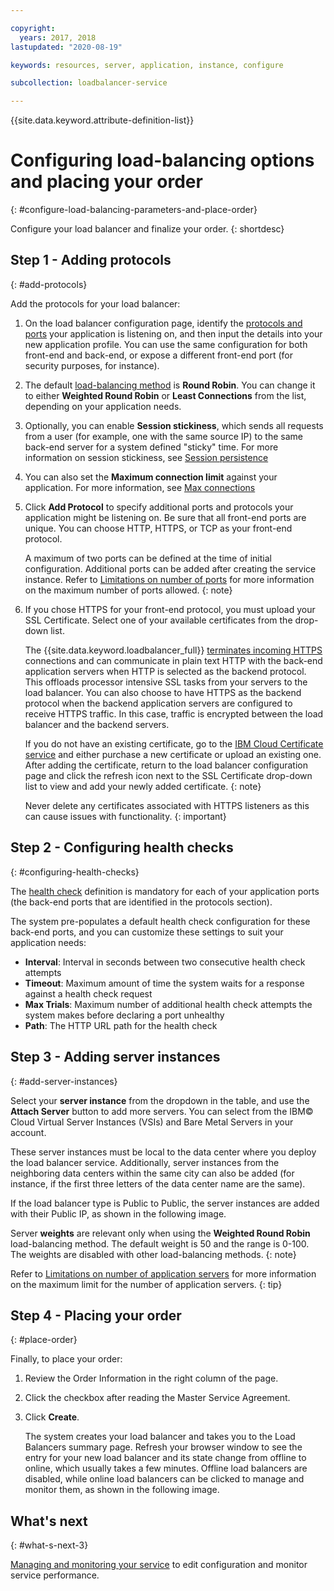 ```yaml
---

copyright:
  years: 2017, 2018
lastupdated: "2020-08-19"

keywords: resources, server, application, instance, configure

subcollection: loadbalancer-service

---
```


{{site.data.keyword.attribute-definition-list}}

# Configuring load-balancing options and placing your order
{: #configure-load-balancing-parameters-and-place-order}

Configure your load balancer and finalize your order.
{: shortdesc}

## Step 1 - Adding protocols
{: #add-protocols}

Add the protocols for your load balancer:

1. On the load balancer configuration page, identify the [protocols and ports](/docs/loadbalancer-service?topic=loadbalancer-service-ibm-cloud-load-balancer-basics#front-end-and-back-end-application-ports-protocols) your application is listening on, and then input the details into your new application profile. You can use the same configuration for both front-end and back-end, or expose a different front-end port (for security purposes, for instance).

2. The default [load-balancing method](/docs/loadbalancer-service?topic=loadbalancer-service-load-balancing-methods) is **Round Robin**. You can change it to either **Weighted Round Robin** or **Least Connections** from the list, depending on your application needs.

3. Optionally, you can enable **Session stickiness**, which sends all requests from a user (for example, one with the same source IP) to the same back-end server for a system defined "sticky" time. For more information on session stickiness, see [Session persistence](/docs/loadbalancer-service?topic=loadbalancer-service-advanced-traffic-management-with-ibm-cloud-load-balancer#session-persist)

4. You can also set the **Maximum connection limit** against your application. For more information, see [Max connections](/docs/loadbalancer-service?topic=loadbalancer-service-advanced-traffic-management-with-ibm-cloud-load-balancer#max-connections)

5. Click **Add Protocol** to specify additional ports and protocols your application might be listening on. Be sure that all front-end ports are unique. You can choose HTTP, HTTPS, or TCP as your front-end protocol.

	A maximum of two ports can be defined at the time of initial configuration. Additional ports can be added after creating the service instance. Refer to [Limitations on number of ports](/docs/loadbalancer-service?topic=loadbalancer-service-faqs-for-ibm-cloud-load-balancer#max) for more information on the maximum number of ports allowed.
	{: note}

6. If you chose HTTPS for your front-end protocol, you must upload your SSL Certificate. Select one of your available certificates from the drop-down list.

	The {{site.data.keyword.loadbalancer_full}} [terminates incoming HTTPS](/docs/loadbalancer-service?topic=loadbalancer-service-ssl-offload-with-ibm-cloud-load-balancer) connections and can communicate in plain text HTTP with the back-end application servers when HTTP is selected as the backend protocol. This offloads processor intensive SSL tasks from your servers to the load balancer. You can also choose to have HTTPS as the backend protocol when the backend application servers are configured to receive HTTPS traffic. In this case, traffic is encrypted between the load balancer and the backend servers.

	If you do not have an existing certificate, go to the [IBM Cloud Certificate service](https://cloud.ibm.com/classic/security/sslcerts) and either purchase a new certificate or upload an existing one. After adding the certificate, return to the load balancer configuration page and click the refresh icon next to the SSL Certificate drop-down list to view and add your newly added certificate.
	{: note}

	Never delete any certificates associated with HTTPS listeners as this can cause issues with functionality.
	{: important}

## Step 2 - Configuring health checks
{: #configuring-health-checks}

The [health check](/docs/loadbalancer-service?topic=loadbalancer-service-performing-health-checks-with-ibm-cloud-load-balancer) definition is mandatory for each of your application ports (the back-end ports that are identified in the protocols section).

The system pre-populates a default health check configuration for these back-end ports, and you can customize these settings to suit your application needs:

* **Interval**: Interval in seconds between two consecutive health check attempts
* **Timeout**: Maximum amount of time the system waits for a response against a health check request
* **Max Trials**: Maximum number of additional health check attempts the system makes before declaring a port unhealthy
* **Path**: The HTTP URL path for the health check

## Step 3 - Adding server instances
{: #add-server-instances}

Select your **server instance** from the dropdown in the table, and use the **Attach Server** button to add more servers. You can select from the IBM© Cloud Virtual Server Instances (VSIs) and Bare Metal Servers in your account.

These server instances must be local to the data center where you deploy the load balancer service. Additionally, server instances from the neighboring data centers within the same city can also be added (for instance, if the first three letters of the data center name are the same).

If the load balancer type is Public to Public, the server instances are added with their Public IP, as shown in the following image.

Server **weights** are relevant only when using the **Weighted Round Robin** load-balancing method. The default weight is 50 and the range is 0-100. The weights are disabled with other load-balancing methods.
{: note}

Refer to [Limitations on number of application servers](/docs/loadbalancer-service?topic=loadbalancer-service-faqs-for-ibm-cloud-load-balancer#what-s-the-maximum-number-of-compute-instances-i-can-associate-with-my-load-balancer-) for more information on the maximum limit for the number of application servers.
{: tip}

## Step 4 - Placing your order
{: #place-order}

Finally, to place your order:

1. Review the Order Information in the right column of the page.

2. Click the checkbox after reading the Master Service Agreement.

3. Click **Create**.

	The system creates your load balancer and takes you to the Load Balancers summary page. Refresh your browser window to see the entry for your new load balancer and its state change from offline to online, which usually takes a few minutes. Offline load balancers are disabled, while online load balancers can be clicked to manage and monitor them, as shown in the following image.

## What's next
{: #what-s-next-3}

[Managing and monitoring your service](/docs/loadbalancer-service?topic=loadbalancer-service-monitoring-and-managing-your-service) to edit configuration and monitor service performance.
